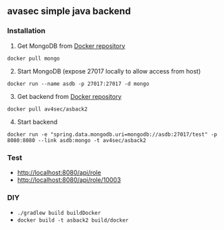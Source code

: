 ## avasec simple java backend

### Installation

1. Get MongoDB from [Docker repository](https://hub.docker.com/_/mongo)

`docker pull mongo`

2. Start MongoDB (expose 27017 locally to allow access from host)

`docker run --name asdb -p 27017:27017 -d mongo`

3. Get backend from [Docker repository](https://hub.docker.com/r/av4sec/asback2)

`docker pull av4sec/asback2`

4. Start backend

`docker run -e "spring.data.mongodb.uri=mongodb://asdb:27017/test" -p 8080:8080 --link asdb:mongo -t av4sec/asback2`


### Test

* [http://localhost:8080/api/role](http://localhost:8080/api/role)
* [http://localhost:8080/api/role/10003](http://localhost:8080/api/role/10003)


### DIY

* `./gradlew build buildDocker`
* `docker build -t asback2 build/docker`
